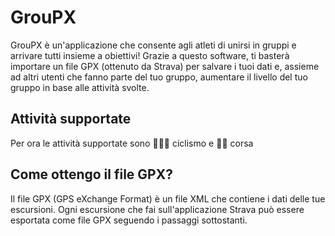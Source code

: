 # GrouPX
<!--Hai mai voluto--> 
GrouPX è un'applicazione che consente agli atleti di unirsi in gruppi e arrivare tutti insieme a obiettivi!
Grazie a questo software, ti basterà importare un file GPX (ottenuto da Strava) per salvare i tuoi dati e, assieme ad altri utenti che fanno parte del tuo gruppo, aumentare il livello del tuo gruppo in base alle attività svolte.

## Attività supportate
Per ora le attività supportate sono 🚴🏻‍♂️ ciclismo e 🏃🏻 corsa

## Come ottengo il file GPX?
Il file GPX (GPS eXchange Format) è un file XML che contiene i dati delle tue escursioni. Ogni escursione che fai sull'applicazione Strava può essere esportata come file GPX seguendo i passaggi sottostanti. 
